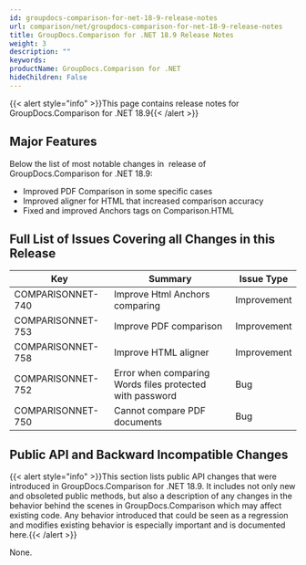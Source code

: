 ```yaml
---
id: groupdocs-comparison-for-net-18-9-release-notes
url: comparison/net/groupdocs-comparison-for-net-18-9-release-notes
title: GroupDocs.Comparison for .NET 18.9 Release Notes
weight: 3
description: ""
keywords: 
productName: GroupDocs.Comparison for .NET
hideChildren: False
---
```

{{< alert style="info" >}}This page contains release notes for GroupDocs.Comparison for .NET 18.9{{< /alert >}}

## Major Features

Below the list of most notable changes in  release of GroupDocs.Comparison for .NET 18.9:

*   Improved PDF Comparison in some specific cases
*   Improved aligner for HTML that increased comparison accuracy
*   Fixed and improved Anchors tags on Comparison.HTML

## Full List of Issues Covering all Changes in this Release

| Key | Summary | Issue Type |
| --- | --- | --- |
| COMPARISONNET-740  | Improve Html Anchors comparing | Improvement |
| COMPARISONNET-753 | Improve PDF comparison | Improvement |
| COMPARISONNET-758 | Improve HTML aligner | Improvement |
| COMPARISONNET-752  | Error when comparing Words files protected with password | Bug |
| COMPARISONNET-750 | Cannot compare PDF documents | Bug |

## Public API and Backward Incompatible Changes

{{< alert style="info" >}}This section lists public API changes that were introduced in GroupDocs.Comparison for .NET 18.9. It includes not only new and obsoleted public methods, but also a description of any changes in the behavior behind the scenes in GroupDocs.Comparison which may affect existing code. Any behavior introduced that could be seen as a regression and modifies existing behavior is especially important and is documented here.{{< /alert >}}

None.
